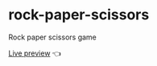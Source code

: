 # rock-paper-scissors
Rock paper scissors game

[Live preview](https://lauraa1003.github.io/rock-paper-scissors/) :point_left:

